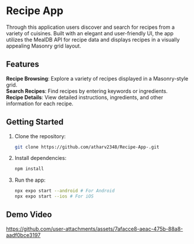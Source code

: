 # Recipe App

Through this application users discover and search for recipes from a variety of cuisines. Built with an elegant and user-friendly UI, 
the app utilizes the MealDB API for recipe data and displays recipes in a visually appealing Masonry grid layout.

## Features

**Recipe Browsing**: Explore a variety of recipes displayed in a Masonry-style grid.  
**Search Recipes**: Find recipes by entering keywords or ingredients.  
**Recipe Details**: View detailed instructions, ingredients, and other information for each recipe.  

## Getting Started

1. Clone the repository:

   ```bash
   git clone https://github.com/atharv2348/Recipe-App-.git

2. Install dependencies:

   ```bash
   npm install

3. Run the app:

   ```bash
   npx expo start --android # For Android
   npx expo start --ios # For iOS


## Demo Video

https://github.com/user-attachments/assets/7afacce8-aeac-475b-88a8-aadf0bce3197


